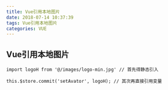 ```yaml
---
title: Vue引用本地图片
date: 2018-07-14 10:37:39
tags: Vue引用本地图片
categories: VUE
---
```

## Vue引用本地图片
````
import logoH from '@/images/logo-min.jpg' // 首先得静态引入
````

````
this.$store.commit('setAvator', logoH); // 其次再直接引用变量
````